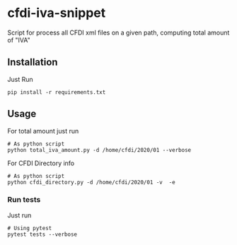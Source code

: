 # cfdi-iva-snippet
Script for process all CFDI xml files on a given path, computing total amount of "IVA"

## Installation

Just Run
```shell
pip install -r requirements.txt

```

## Usage

For total amount just run
```Shell
# As python script
python total_iva_amount.py -d /home/cfdi/2020/01 --verbose

```

For CFDI Directory info
```Shell
# As python script
python cfdi_directory.py -d /home/cfdi/2020/01 -v  -e

```

### Run tests

Just run
```Shell
# Using pytest
pytest tests --verbose

```
